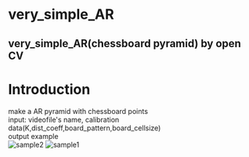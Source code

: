 # very_simple_AR
very_simple_AR(chessboard pyramid) by open CV  
------------------------------------------------------  

# Introduction  

make a AR pyramid with chessboard points    
input: videofile's name, calibration data(K,dist_coeff,board_pattern,board_cellsize)   
output example  
![sample2](https://github.com/starvvolf/very_simple_AR/assets/118524918/f0417601-107c-4b64-90e0-144f31dc2665)
![sample1](https://github.com/starvvolf/very_simple_AR/assets/118524918/bf49d09d-627e-4593-862d-61ee10508be6)  


